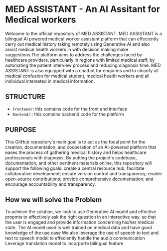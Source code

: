 # MED ASSISTANT - An AI Assitant for Medical workers
Welcome to the official repository of MED ASSISTANT. MED ASSISTANT is a bilingual AI powered medical worker assistant platform that can effeciently carry out medical history taking remotely using Generative AI and also assist medical health workers in with decision making make suggestions.The platform aims to address the challenges faced by healthcare providers, particularly in regions with limited medical staff, by automating the patient interview process and reducing diagnosis time.
MED ASSISTANT is also equipped with a chatbot for enquiries and to clearify all medical confusion for medical student, medical health workers and all individual interested in medical information.

## STRUCTURE
- `Frontend/`: this contains code for the front end interface
- `Backend/`:: this contains backend code for the platform


## PURPOSE
This GitHub repository's main goal is to act as the focal point for the creation, documentation, and cooperation of an AI-powered platform that eases the process of gathering medical history and helps healthcare professionals with diagnosis.
By putting the project's codebase, documentation, and other pertinent materials online, this repository will support the following goals: create a central resource hub; facilitate collaborative development; ensure version control and transparency; enable open-source contributions; provide comprehensive documentation; and encourage accountability and transparency.

## How we will solve the Problem
To achieve the solution, we look to use Generative AI model and effective propmts to effectively ask the right question in an interective way. so that the user is engaged and provide information concerning his/her medical state.
The AI model used is well trained on medical data and have good knowledge of the use case
We also leverage the use of speech to text and text to speech model to effeciently handle the audio communication
Leverage translation model to incorporte bilingual feature
